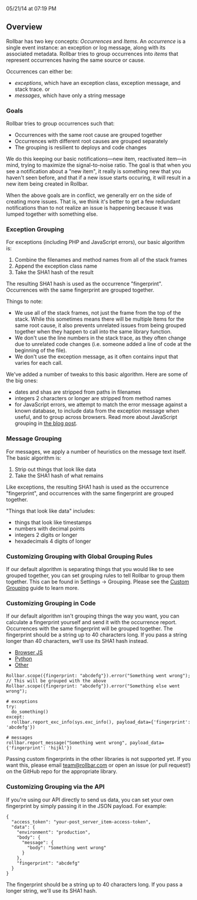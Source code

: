 <span class="date">05/21/14 at 07:19 PM</span>

Overview
--------

Rollbar has two key concepts: *Occurrences* and *Items*.
An *occurrence* is a single event instance: an exception or log message,
along with its associated metadata. Rollbar tries to group occurrences
into *items* that represent occurrences having the same source or cause.

Occurrences can either be:

-   *exceptions*, which have an exception class, exception message, and
    stack trace. or
-   *messages*, which have only a string message

### Goals

Rollbar tries to group occurrences such that:

-   Occurrences with the same root cause are grouped together
-   Occurrences with different root causes are grouped separately
-   The grouping is resilient to deploys and code changes

We do this keeping our basic notifications—new item, reactivated item—in
mind, trying to maximize the signal-to-noise ratio. The goal is that
when you see a notification about a "new item", it really is something
new that you haven't seen before, and that if a new issue starts
occuring, it will result in a new item being created in Rollbar.

When the above goals are in conflict, we generally err on the side of
creating more issues. That is, we think it's better to get a few
redundant notifications than to not realize an issue is happening
because it was lumped together with something else.

### Exception Grouping

For exceptions (including PHP and JavaScript errors), our basic
algorithm is:

1.  Combine the filenames and method names from all of the stack frames
2.  Append the exception class name
3.  Take the SHA1 hash of the result

The resulting SHA1 hash is used as the occurrence "fingerprint".
Occurrences with the same fingerprint are grouped together.

Things to note:

-   We use all of the stack frames, not just the frame from the top of
    the stack. While this sometimes means there will be multiple Items
    for the same root cause, it also prevents unrelated issues from
    being grouped together when they happen to call into the same
    library function.
-   We don't use the line numbers in the stack trace, as they often
    change due to unrelated code changes (i.e. someone added a line of
    code at the beginning of the file).
-   We don't use the exception message, as it often contains input that
    varies for each call.

We've added a number of tweaks to this basic algorithm. Here are some of
the big ones:

-   dates and shas are stripped from paths in filenames
-   integers 2 characters or longer are stripped from method names
-   for JavaScript errors, we attempt to match the error message against
    a known database, to include data from the exception message when
    useful, and to group across browsers. Read more about JavaScript
    grouping in [the blog
    post](https://rollbar.com/blog/post/2013/03/21/improved-grouping-for-javascript-errors/).

### Message Grouping

For messages, we apply a number of heuristics on the message text
itself. The basic algorithm is:

1.  Strip out things that look like data
2.  Take the SHA1 hash of what remains

Like exceptions, the resulting SHA1 hash is used as the occurrence
"fingerprint", and occurrences with the same fingerprint are grouped
together.

"Things that look like data" includes:

-   things that look like timestamps
-   numbers with decimal points
-   integers 2 digits or longer
-   hexadecimals 4 digits of longer

### Customizing Grouping with Global Grouping Rules

If our default algorithm is separating things that you would like to see
grouped together, you can set grouping rules to tell Rollbar to group
them together. This can be found in Settings -\> Grouping. Please see
the [Custom
Grouping](https://rollbar.com/docs/guides_custom_grouping/) guide to
learn more.

### Customizing Grouping in Code

If our default algorithm isn't grouping things the way you want, you can
calculate a fingerprint yourself and send it with the occurrence report.
Occurrences with the same fingerprint will be grouped together. The
fingerprint should be a string up to 40 characters long. If you pass a
string longer than 40 characters, we'll use its SHA1 hash instead.

-   [Browser JS](#fingerprint-browserjs)
-   [Python](#fingerprint-python)
-   [Other](#fingerprint-other)

<div class="tab-content">

<div id="fingerprint-browserjs" class="tab-pane active">

``` {data-language="javascript"}
Rollbar.scope({fingerprint: "abcdefg"}).error("Something went wrong");
// This will be grouped with the above
Rollbar.scope({fingerprint: "abcdefg"}).error("Something else went wrong");
```

</div>

<div id="fingerprint-python" class="tab-pane">

``` {data-language="python"}
# exceptions
try:
  do_something()
except:
  rollbar.report_exc_info(sys.exc_info(), payload_data={'fingerprint': 'abcdefg'})

# messages
rollbar.report_message("Something went wrong", payload_data={'fingerprint': 'hijkl'})
```

</div>

<div id="fingerprint-other" class="tab-pane">

Passing custom fingerprints in the other libraries is not supported yet.
If you want this, please email team@rollbar.com or open an issue (or
pull request!) on the GitHub repo for the appropriate library.

</div>

</div>

### Customizing Grouping via the API

If you're using our API directly to send us data, you can set your own
fingerprint by simply passing it in the JSON payload. For example:

``` {data-language="json"}
{
  "access_token": "your-post_server_item-access-token",
  "data": {
    "environment": "production",
    "body": {
      "message": {
        "body": "Something went wrong"
      }
    },
    "fingerprint": "abcdefg"
  }
}
```

The fingerprint should be a string up to 40 characters long. If you pass
a longer string, we'll use its SHA1 hash.
